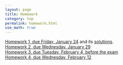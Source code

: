 ```yaml
---
layout: page
title: Homework
category: top
permalink: homework.html
use_math: true
---
```


<a href="hw/hw1.pdf">Homework 1, due Friday, January 24</a> and its <a href="hw/hw1-solutions.pdf">solutions</a>.<br>
<a href="hw/homework2-2020.pdf">Homework 2, due Wednesday, January 29</a><br>
<a href="hw/hw3-2020.pdf">Homework 3, due Tuesday, February 4, before the exam</a><br>
<a href="hw/hw4-2020.pdf">Homework 4, due Wednesday, February 12</a><br>
